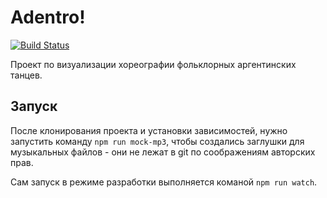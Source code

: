 # Adentro! #

[![Build Status](https://travis-ci.org/Kreozot/adentro.svg?branch=master)](https://travis-ci.org/Kreozot/adentro)

Проект по визуализации хореографии фольклорных аргентинских танцев.

## Запуск

После клонирования проекта и установки зависимостей, нужно запустить команду `npm run mock-mp3`, чтобы создались заглушки для музыкальных файлов - они не лежат в git по соображениям авторских прав.

Сам запуск в режиме разработки выполняется команой `npm run watch`.
